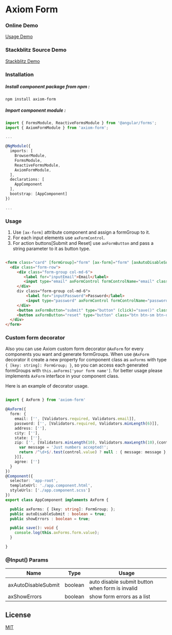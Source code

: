 # Axiom Form

### Online Demo

[Usage Demo](http://app.musaei.me/angular/form/)

### Stackblitz Source Demo

[Stackblitz Demo](https://stackblitz.com/edit/axiom-form)

### Installation

##### Install component package from npm :

`npm install axiom-form`

##### Import component module :

```typescript
import { FormsModule, ReactiveFormsModule } from '@angular/forms';
import { AxiomFormModule } from 'axiom-form';

...

@NgModule({
  imports: [
    BrowserModule,
    FormsModule,
    ReactiveFormsModule,
    AxiomFormModule,
  ], 
  declarations: [
    AppComponent
  ],
  bootstrap: [AppComponent]
})

...

```

### Usage

1. Use `[ax-form]` attribute component and assign a formGroup to it. 
2. For each input elements use `axFormControl`.
3. For action buttons[Submit and Reset] use `axFormButton` and pass a string parameter to it as button type.

```html

<form class="card" [formGroup]="form" [ax-form]="form" [axAutoDisableSubmit]="true" [axShowErrors]="true">
  <div class="form-row">
     <div class="form-group col-md-6">
        <label for="inputEmail">Email</label>
        <input type="email" axFormControl formControlName="email" class="form-control form-control-sm" id="inputEmail">
     </div>
     div class="form-group col-md-6">
         <label for="inputPassword">Password</label>
         <input type="password" axFormControl formControlName="password" class="form-control form-control-sm" id="inputPassword">
     </div>
     <button axFormButton="submit" type="button" (click)="save()" class="btn btn-sm btn-primary">Sign up</button>
     <button axFormButton="reset" type="button" class="btn btn-sm btn-danger ml-2" (click)="axForms.form.reset()">Clear</button>
  </div>
</form>

```

### Custom form decorator

Also you can use Axiom custom form decorator `@AxForm` for every components you want and generate formGroups. When use `@AxForm` decorator it create a new property for component class as `axForms` with type `{ [key: string]: FormGroup; }`, so you can access each generated formGroups with `this.axForms['your form name']`. 
for better usage please implements `AxForm` interface in your component class. 

Here is an example of decorator usage.

```typescript

import { AxForm } from 'axiom-form'

@AxForm({
  form: {
    email: ['', [Validators.required, Validators.email]],
    password: ['', [Validators.required, Validators.minLength(6)]],
    address: [''],
    city: [''],
    state: [''],
    zip: ['', [Validators.minLength(10), Validators.maxLength(10),(control: AbstractControl): { [key: string]: any } => {
      var message = 'Just numbers accepted!';
      return /^\d+$/.test(control.value) ? null : { message: message };
    }]],
    agree: ['']
  }
})
@Component({
  selector: 'app-root',
  templateUrl: './app.component.html',
  styleUrls: ['./app.component.scss']
})
export class AppComponent implements AxForm {

  public axForms: { [key: string]: FormGroup; };
  public autoDisableSubmit : boolean = true;
  public showErrors : boolean = true;

  public save(): void {
    console.log(this.axForms.form.value);
  }

}

```

### @Input() Params

| Name | Type | Usage |
| ------ | ------ | ------ |
| axAutoDisableSubmit | boolean | auto disable submit button when form is invalid |
| axShowErrors | boolean | show form errors as a list |


## License

[MIT](http://opensource.org/licenses/MIT)
